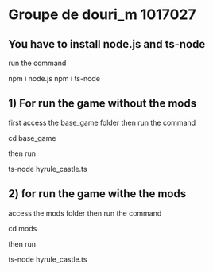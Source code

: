 # Groupe de douri_m 1017027

## You have to install node.js and ts-node
run the command

npm i node.js 
npm i ts-node 

## 1) For run the game without the mods 
first access the base_game folder
then run the command

cd base_game

then run 

ts-node hyrule_castle.ts

## 2) for run the game withe the mods 
access the mods folder
then run the command

cd mods

then run 

ts-node hyrule_castle.ts
